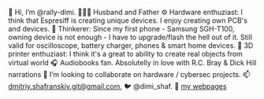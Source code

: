 👋 Hi, I’m @rally-dimi.
👨‍👩‍👦 Husband and Father
⚙️ Hardware enthuziast: I think that Espresiff is creating unique devices. I enjoy creating own PCB's and devices.
🔨 Thinkerer: Since my first phone - Samsung SGH-T100, owning device is not enough - I have to upgrade/flash the hell out of it. Still valid for oscilloscope, battery charger, phones & smart home devices.
🤖 3D printer enthuziast: I think it's a great to ability to create real objects from virtual world
🎧 Audiobooks fan. Absolutelly in love with R.C. Bray & Dick Hill narrations
💞️ I’m looking to collaborate on hardware / cybersec projects.
📫 dmitriy.shafranskiy.git@gmail.com, 🐦 @dimi_shaf.
📃 [my webpages](https://shafr.github.io/)
